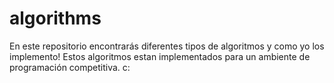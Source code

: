 # algorithms
En este repositorio encontrarás diferentes tipos de algoritmos y como yo los implemento!
Estos algoritmos estan implementados para un ambiente de programación competitiva. c:
